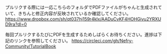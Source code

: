 プルリクする際には一応こちらのフォルダでPDFファイルがちゃんと生成されていて、きちんと修正内容が反映されているか確認してください。
https://www.dropbox.com/sh/qt037hj159r4klx/AADuCvKF4HOHGivu2YRXUD9ra?dl=0

毎回プルリクするたびにPDFを生成するためしばらくお待ちください。進捗は下記のリンクを参照してください。
https://circleci.com/gh/Nefry-Community/TutorialBook
